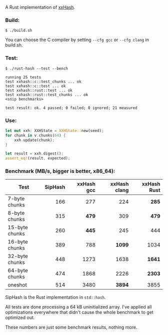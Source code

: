 A Rust implementation of [xxHash](http://code.google.com/p/xxhash/).

### Build:

    $ ./build.sh

You can choose the C compiler by setting `--cfg gcc` or `--cfg clang` in build.sh.

### Test:

    $ ./rust-hash --test --bench

    running 25 tests
    test xxhash::c::test_chunks ... ok
    test xxhash::c::test ... ok
    test xxhash::rust::test ... ok
    test xxhash::rust::test_chunks ... ok
    <snip benchmarks>
    
    test result: ok. 4 passed; 0 failed; 0 ignored; 21 measured

### Use:

```rust
let mut xxh: XXHState = XXHState::new(seed);
for chunk in v.chunks(64) {
    xxh.update(chunk);
}

let result = xxh.digest();
assert_eq!(result, expected);
```

### Benchmark (MB/s, bigger is better, x86_64):

Test    | SipHash | xxHash gcc | xxHash clang | xxHash Rust |
----|---:|----:|----:|----:|
7-byte chunks  | 166 |  277 |  224 |  **285** |
8-byte chunks  | 315 |  **479** |  309 |  **479** |
15-byte chunks | 260 |  **445** |  245 |  444 |
16-byte chunks | 389 |  788 | **1099** | 1034 |
32-byte chunks | 448 | 1273 | 1638 | **1641** |
64-byte chunks | 474 | 1868 | 2226 | **2303** |
oneshot        | 514 | 3480 | **3894** | 3855 |

SipHash is the Rust implementation in `std::hash`.

All tests are done processing a 64 kB uninitialized array. I've applied all optimizations everywhere that didn't cause the whole benchmark to get optimized out.

These numbers are just some benchmark results, nothing more.

